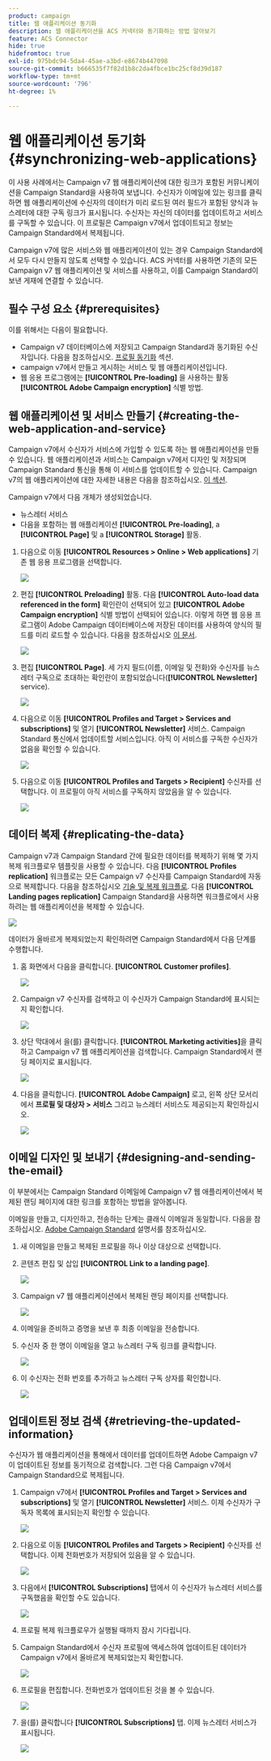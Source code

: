 ```yaml
---
product: campaign
title: 웹 애플리케이션 동기화
description: 웹 애플리케이션을 ACS 커넥터와 동기화하는 방법 알아보기
feature: ACS Connector
hide: true
hidefromtoc: true
exl-id: 975bdc94-5da4-45ae-a3bd-e8674b447098
source-git-commit: b666535f7f82d1b8c2da4fbce1bc25cf8d39d187
workflow-type: tm+mt
source-wordcount: '796'
ht-degree: 1%

---
```


# 웹 애플리케이션 동기화{#synchronizing-web-applications}



이 사용 사례에서는 Campaign v7 웹 애플리케이션에 대한 링크가 포함된 커뮤니케이션을 Campaign Standard을 사용하여 보냅니다. 수신자가 이메일에 있는 링크를 클릭하면 웹 애플리케이션에 수신자의 데이터가 미리 로드된 여러 필드가 포함된 양식과 뉴스레터에 대한 구독 링크가 표시됩니다. 수신자는 자신의 데이터를 업데이트하고 서비스를 구독할 수 있습니다. 이 프로필은 Campaign v7에서 업데이트되고 정보는 Campaign Standard에서 복제됩니다.

Campaign v7에 많은 서비스와 웹 애플리케이션이 있는 경우 Campaign Standard에서 모두 다시 만들지 않도록 선택할 수 있습니다. ACS 커넥터를 사용하면 기존의 모든 Campaign v7 웹 애플리케이션 및 서비스를 사용하고, 이를 Campaign Standard이 보낸 게재에 연결할 수 있습니다.

## 필수 구성 요소 {#prerequisites}

이를 위해서는 다음이 필요합니다.

* Campaign v7 데이터베이스에 저장되고 Campaign Standard과 동기화된 수신자입니다. 다음을 참조하십시오. [프로필 동기화](../../integrations/using/synchronizing-profiles.md) 섹션.
* campaign v7에서 만들고 게시하는 서비스 및 웹 애플리케이션입니다.
* 웹 응용 프로그램에는 **[!UICONTROL Pre-loading]** 을 사용하는 활동 **[!UICONTROL Adobe Campaign encryption]** 식별 방법.

## 웹 애플리케이션 및 서비스 만들기 {#creating-the-web-application-and-service}

Campaign v7에서 수신자가 서비스에 가입할 수 있도록 하는 웹 애플리케이션을 만들 수 있습니다. 웹 애플리케이션과 서비스는 Campaign v7에서 디자인 및 저장되며 Campaign Standard 통신을 통해 이 서비스를 업데이트할 수 있습니다. Campaign v7의 웹 애플리케이션에 대한 자세한 내용은 다음을 참조하십시오. [이 섹션](../../web/using/adding-fields-to-a-web-form.md#subscription-checkboxes).

Campaign v7에서 다음 개체가 생성되었습니다.

* 뉴스레터 서비스
* 다음을 포함하는 웹 애플리케이션 **[!UICONTROL Pre-loading]**, a **[!UICONTROL Page]** 및 a **[!UICONTROL Storage]** 활동.

1. 다음으로 이동 **[!UICONTROL Resources > Online > Web applications]** 기존 웹 응용 프로그램을 선택합니다.

   ![](assets/acs_connect_lp_2.png)

1. 편집 **[!UICONTROL Preloading]** 활동. 다음 **[!UICONTROL Auto-load data referenced in the form]** 확인란이 선택되어 있고 **[!UICONTROL Adobe Campaign encryption]** 식별 방법이 선택되어 있습니다. 이렇게 하면 웹 응용 프로그램이 Adobe Campaign 데이터베이스에 저장된 데이터를 사용하여 양식의 필드를 미리 로드할 수 있습니다. 다음을 참조하십시오 [이 문서](../../web/using/publishing-a-web-form.md#pre-loading-the-form-data).

   ![](assets/acs_connect_lp_4.png)

1. 편집 **[!UICONTROL Page]**. 세 가지 필드(이름, 이메일 및 전화)와 수신자를 뉴스레터 구독으로 초대하는 확인란이 포함되었습니다(**[!UICONTROL Newsletter]** service).

   ![](assets/acs_connect_lp_3.png)

1. 다음으로 이동 **[!UICONTROL Profiles and Target > Services and subscriptions]** 및 열기 **[!UICONTROL Newsletter]** 서비스. Campaign Standard 통신에서 업데이트할 서비스입니다. 아직 이 서비스를 구독한 수신자가 없음을 확인할 수 있습니다.

   ![](assets/acs_connect_lp_5.png)

1. 다음으로 이동 **[!UICONTROL Profiles and Targets > Recipient]** 수신자를 선택합니다. 이 프로필이 아직 서비스를 구독하지 않았음을 알 수 있습니다.

   ![](assets/acs_connect_lp_6.png)

## 데이터 복제 {#replicating-the-data}

Campaign v7과 Campaign Standard 간에 필요한 데이터를 복제하기 위해 몇 가지 복제 워크플로우 템플릿을 사용할 수 있습니다. 다음 **[!UICONTROL Profiles replication]** 워크플로는 모든 Campaign v7 수신자를 Campaign Standard에 자동으로 복제합니다. 다음을 참조하십시오 [기술 및 복제 워크플로](../../integrations/using/acs-connector-principles-and-data-cycle.md#technical-and-replication-workflows). 다음 **[!UICONTROL Landing pages replication]** Campaign Standard을 사용하면 워크플로에서 사용하려는 웹 애플리케이션을 복제할 수 있습니다.

![](assets/acs_connect_lp_1.png)

데이터가 올바르게 복제되었는지 확인하려면 Campaign Standard에서 다음 단계를 수행합니다.

1. 홈 화면에서 다음을 클릭합니다. **[!UICONTROL Customer profiles]**.

   ![](assets/acs_connect_lp_7.png)

1. Campaign v7 수신자를 검색하고 이 수신자가 Campaign Standard에 표시되는지 확인합니다.

   ![](assets/acs_connect_lp_8.png)

1. 상단 막대에서 을(를) 클릭합니다. **[!UICONTROL Marketing activities]**&#x200B;을 클릭하고 Campaign v7 웹 애플리케이션을 검색합니다. Campaign Standard에서 랜딩 페이지로 표시됩니다.

   ![](assets/acs_connect_lp_9.png)

1. 다음을 클릭합니다. **[!UICONTROL Adobe Campaign]** 로고, 왼쪽 상단 모서리에서 **프로필 및 대상자 > 서비스** 그리고 뉴스레터 서비스도 제공되는지 확인하십시오.

   ![](assets/acs_connect_lp_10.png)

## 이메일 디자인 및 보내기 {#designing-and-sending-the-email}

이 부분에서는 Campaign Standard 이메일에 Campaign v7 웹 애플리케이션에서 복제된 랜딩 페이지에 대한 링크를 포함하는 방법을 알아봅니다.

이메일을 만들고, 디자인하고, 전송하는 단계는 클래식 이메일과 동일합니다. 다음을 참조하십시오. [Adobe Campaign Standard](https://experienceleague.adobe.com/docs/campaign-standard/using/campaign-standard-home.html?lang=ko) 설명서를 참조하십시오.

1. 새 이메일을 만들고 복제된 프로필을 하나 이상 대상으로 선택합니다.
1. 콘텐츠 편집 및 삽입 **[!UICONTROL Link to a landing page]**.

   ![](assets/acs_connect_lp_12.png)

1. Campaign v7 웹 애플리케이션에서 복제된 랜딩 페이지를 선택합니다.

   ![](assets/acs_connect_lp_13.png)

1. 이메일을 준비하고 증명을 보낸 후 최종 이메일을 전송합니다.
1. 수신자 중 한 명이 이메일을 열고 뉴스레터 구독 링크를 클릭합니다.

   ![](assets/acs_connect_lp_14.png)

1. 이 수신자는 전화 번호를 추가하고 뉴스레터 구독 상자를 확인합니다.

   ![](assets/acs_connect_lp_15.png)

## 업데이트된 정보 검색 {#retrieving-the-updated-information}

수신자가 웹 애플리케이션을 통해에서 데이터를 업데이트하면 Adobe Campaign v7이 업데이트된 정보를 동기적으로 검색합니다. 그런 다음 Campaign v7에서 Campaign Standard으로 복제됩니다.

1. Campaign v7에서 **[!UICONTROL Profiles and Target > Services and subscriptions]** 및 열기 **[!UICONTROL Newsletter]** 서비스. 이제 수신자가 구독자 목록에 표시되는지 확인할 수 있습니다.

   ![](assets/acs_connect_lp_16.png)

1. 다음으로 이동 **[!UICONTROL Profiles and Targets > Recipient]** 수신자를 선택합니다. 이제 전화번호가 저장되어 있음을 알 수 있습니다.

   ![](assets/acs_connect_lp_17.png)

1. 다음에서 **[!UICONTROL Subscriptions]** 탭에서 이 수신자가 뉴스레터 서비스를 구독했음을 확인할 수도 있습니다.

   ![](assets/acs_connect_lp_18.png)

1. 프로필 복제 워크플로우가 실행될 때까지 잠시 기다립니다.
1. Campaign Standard에서 수신자 프로필에 액세스하여 업데이트된 데이터가 Campaign v7에서 올바르게 복제되었는지 확인합니다.

   ![](assets/acs_connect_lp_19.png)

1. 프로필을 편집합니다. 전화번호가 업데이트된 것을 볼 수 있습니다.

   ![](assets/acs_connect_lp_20.png)

1. 을(를) 클릭합니다 **[!UICONTROL Subscriptions]** 탭. 이제 뉴스레터 서비스가 표시됩니다.

   ![](assets/acs_connect_lp_21.png)
